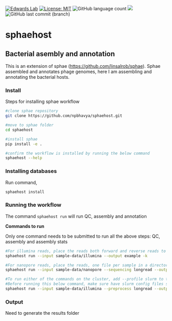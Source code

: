[![Edwards Lab](https://img.shields.io/badge/Bioinformatics-EdwardsLab-03A9F4)](https://edwards.flinders.edu.au)
[![License: MIT](https://img.shields.io/badge/License-MIT-yellow.svg)](https://opensource.org/licenses/MIT)
![GitHub language count](https://img.shields.io/github/languages/count/npbhavya/spaehost)
[![](https://img.shields.io/static/v1?label=CLI&message=Snaketool&color=blueviolet)](https://github.com/beardymcjohnface/Snaketool)
![GitHub last commit (branch)](https://img.shields.io/github/last-commit/npbhavya/spaehost/main)

# sphaehost

## Bacterial asembly and annotation

This is an extension of sphae (https://github.com/linsalrob/sphae). Sphae assembled and annotates phage genomes, here I am assembling and annotating the bacterial hosts. 

### Install 

Steps for installing sphae workflow 

```bash
#clone sphae repository
git clone https://github.com/npbhavya/sphaehost.git

#move to sphae folder
cd sphaehost

#install sphae
pip install -e .

#confirm the workflow is installed by running the below command 
sphaehost --help
```

### Installing databases
Run command,

```bash
sphaehost install
```

### Running the workflow

The command `sphaehost run` will run QC, assembly and annotation

**Commands to run**

Only one command needs to be submitted to run all the above steps: QC, assembly and assembly stats

```bash
#For illumina reads, place the reads both forward and reverse reads to one directory
sphaehost run --input sample-data/illumina --output example -k 

#For nanopore reads, place the reads, one file per sample in a directory
sphaehost run --input sample-data/nanopore --sequencing longread --output example -k

#To run either of the commands on the cluster, add --profile slurm to the command. For instance here is the command for longreads/nanopore reads 
#Before running this below command, make sure have slurm config files setup, here is a tutorial, https://fame.flinders.edu.au/blog/2021/08/02/snakemake-profiles-updated 
sphaehost run --input sample-data/illumina --preprocess longread --output example --profile slurm -k
```

### Output

Need to generate the results folder